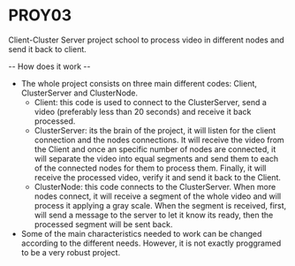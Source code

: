 # PROY03
Client-Cluster Server project school to process video in different nodes and send it back to client.

-- How does it work --
- The whole project consists on three main different codes: Client, ClusterServer and ClusterNode.
  - Client: this code is used to connect to the ClusterServer, send a video (preferably less than 20 seconds) and receive it back processed.
  - ClusterServer: its the brain of the project, it will listen for the client connection and the nodes connections. It will receive the video from the Client and once an specific number of nodes are connected, it will separate the video into equal segments and send them to each of the connected nodes for them to process them. Finally, it will receive the processed video, verify it and send it back to the Client.
  - ClusterNode: this code connects to the ClusterServer. When more nodes connect, it will receive a segment of the whole video and will process it applying a gray scale. When the segment is received, first, will send a message to the server to let it know its ready, then the processed segment will be sent back.
- Some of the main characteristics needed to work can be changed according to the different needs. However, it is not exactly proggramed to be a very robust project.

     
